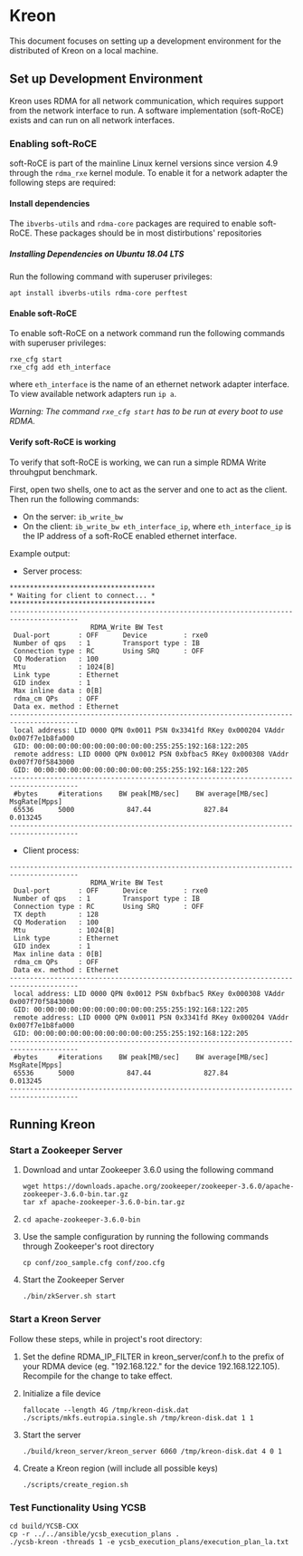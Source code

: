 # Kreon

This document focuses on setting up a development environment for the
distributed of Kreon on a local machine.

## Set up Development Environment

Kreon uses RDMA for all network communication, which requires support from the
network interface to run. A software implementation (soft-RoCE) exists and can
run on all network interfaces.

### Enabling soft-RoCE
soft-RoCE is part of the mainline Linux kernel versions since version 4.9
through the `rdma_rxe` kernel module. To enable it for a network adapter the
following steps are required:

#### Install dependencies
The `ibverbs-utils` and `rdma-core` packages are required to enable soft-RoCE.
These packages should be in most distirbutions' repositories

##### Installing Dependencies on Ubuntu 18.04 LTS
Run the following command with superuser privileges:
```
apt install ibverbs-utils rdma-core perftest
```

#### Enable soft-RoCE
To enable soft-RoCE on a network command run the following commands with
superuser privileges:
```
rxe_cfg start
rxe_cfg add eth_interface
```
where `eth_interface` is the name of an ethernet network adapter interface. To
view available network adapters run `ip a`.

*Warning: The command `rxe_cfg start` has to be run at every boot to use RDMA.*

#### Verify soft-RoCE is working
To verify that soft-RoCE is working, we can run a simple RDMA Write throuhgput
benchmark.

First, open two shells, one to act as the server and one to act as the client.
Then run the following commands:
* On the server: `ib_write_bw`
* On the client: `ib_write_bw eth_interface_ip`, where `eth_interface_ip` is
the IP address of a soft-RoCE enabled ethernet interface.

Example output:
* Server process:
```
************************************
* Waiting for client to connect... *
************************************
---------------------------------------------------------------------------------------
                    RDMA_Write BW Test
 Dual-port       : OFF		Device         : rxe0
 Number of qps   : 1		Transport type : IB
 Connection type : RC		Using SRQ      : OFF
 CQ Moderation   : 100
 Mtu             : 1024[B]
 Link type       : Ethernet
 GID index       : 1
 Max inline data : 0[B]
 rdma_cm QPs	 : OFF
 Data ex. method : Ethernet
---------------------------------------------------------------------------------------
 local address: LID 0000 QPN 0x0011 PSN 0x3341fd RKey 0x000204 VAddr 0x007f7e1b8fa000
 GID: 00:00:00:00:00:00:00:00:00:00:255:255:192:168:122:205
 remote address: LID 0000 QPN 0x0012 PSN 0xbfbac5 RKey 0x000308 VAddr 0x007f70f5843000
 GID: 00:00:00:00:00:00:00:00:00:00:255:255:192:168:122:205
---------------------------------------------------------------------------------------
 #bytes     #iterations    BW peak[MB/sec]    BW average[MB/sec]   MsgRate[Mpps]
 65536      5000             847.44             827.84 		   0.013245
---------------------------------------------------------------------------------------
```

* Client process:
```
---------------------------------------------------------------------------------------
                    RDMA_Write BW Test
 Dual-port       : OFF		Device         : rxe0
 Number of qps   : 1		Transport type : IB
 Connection type : RC		Using SRQ      : OFF
 TX depth        : 128
 CQ Moderation   : 100
 Mtu             : 1024[B]
 Link type       : Ethernet
 GID index       : 1
 Max inline data : 0[B]
 rdma_cm QPs	 : OFF
 Data ex. method : Ethernet
---------------------------------------------------------------------------------------
 local address: LID 0000 QPN 0x0012 PSN 0xbfbac5 RKey 0x000308 VAddr 0x007f70f5843000
 GID: 00:00:00:00:00:00:00:00:00:00:255:255:192:168:122:205
 remote address: LID 0000 QPN 0x0011 PSN 0x3341fd RKey 0x000204 VAddr 0x007f7e1b8fa000
 GID: 00:00:00:00:00:00:00:00:00:00:255:255:192:168:122:205
---------------------------------------------------------------------------------------
 #bytes     #iterations    BW peak[MB/sec]    BW average[MB/sec]   MsgRate[Mpps]
 65536      5000             847.44             827.84 		   0.013245
---------------------------------------------------------------------------------------
```

## Running Kreon

### Start a Zookeeper Server

1. Download and untar Zookeeper 3.6.0 using the following command
    ````
    wget https://downloads.apache.org/zookeeper/zookeeper-3.6.0/apache-zookeeper-3.6.0-bin.tar.gz
    tar xf apache-zookeeper-3.6.0-bin.tar.gz
    ````
2. `cd apache-zookeeper-3.6.0-bin`

3. Use the sample configuration by running the following commands through
    Zookeeper's root directory
    ````
    cp conf/zoo_sample.cfg conf/zoo.cfg
    ````

4. Start the Zookeeper Server
    ````
    ./bin/zkServer.sh start
    ````

### Start a Kreon Server
<!-- FIXME Mention kreon_server/conf.h:RDMA_IP_FILTER and zookeeper_host_port -->

Follow these steps, while in project's root directory:

1. Set the define RDMA_IP_FILTER in kreon_server/conf.h to the prefix of your
   RDMA device (eg. "192.168.122." for the device 192.168.122.105). Recompile
   for the change to take effect.

2. Initialize a file device
    ````
    fallocate --length 4G /tmp/kreon-disk.dat
    ./scripts/mkfs.eutropia.single.sh /tmp/kreon-disk.dat 1 1
    ````

3. Start the server
    ````
    ./build/kreon_server/kreon_server 6060 /tmp/kreon-disk.dat 4 0 1
    ````

4. Create a Kreon region (will include all possible keys)
    ````
    ./scripts/create_region.sh
    ````

### Test Functionality Using YCSB

````
cd build/YCSB-CXX
cp -r ../../ansible/ycsb_execution_plans .
./ycsb-kreon -threads 1 -e ycsb_execution_plans/execution_plan_la.txt
````